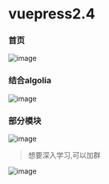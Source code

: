 # vuepress2.4
### 首页
![image](https://user-images.githubusercontent.com/56060671/178253101-0cf1727c-bf95-4fef-80bb-c1bd8f62ecb1.png)
### 结合algolia
![image](https://user-images.githubusercontent.com/56060671/178253272-76787be2-b862-48e9-846f-c1e63d4cabcb.png)
### 部分模块
![image](https://user-images.githubusercontent.com/56060671/178253568-2ae5ec6a-fdb0-401e-91e9-1b9fced6f33c.png)

> 想要深入学习,可以加群

![image](https://user-images.githubusercontent.com/56060671/178254050-eb570e13-c078-4267-baa9-1224ebe15342.png)
